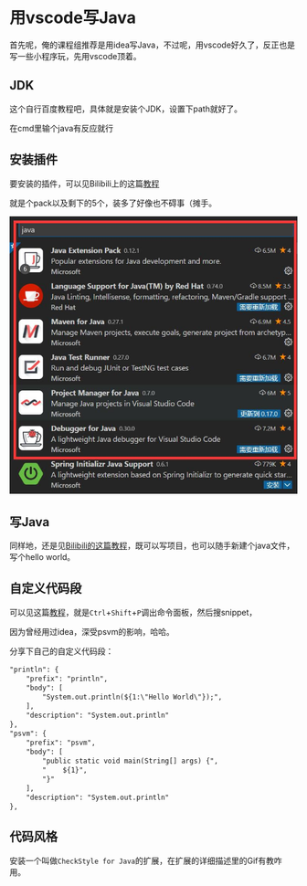 # 用vscode写Java

首先呢，俺的课程组推荐是用idea写Java，不过呢，用vscode好久了，反正也是写一些小程序玩，先用vscode顶着。

## JDK

这个自行百度教程吧，具体就是安装个JDK，设置下path就好了。

在cmd里输个java有反应就行

## 安装插件

要安装的插件，可以见Bilibili上的这篇[教程](https://www.bilibili.com/video/BV18z4y1X7Yf)

就是个pack以及剩下的5个，装多了好像也不碍事（摊手。

![要安装的扩展](img/要安装的扩展.jpg)

## 写Java

同样地，还是见[Bilibili的这篇教程](https://www.bilibili.com/video/BV18z4y1X7Yf)，既可以写项目，也可以随手新建个java文件，写个hello world。

## 自定义代码段

可以见这篇[教程](https://www.cnblogs.com/dotnetcrazy/p/9950431.html)，就是`Ctrl`+`Shift`+`P`调出命令面板，然后搜snippet，

因为曾经用过idea，深受psvm的影响，哈哈。

分享下自己的自定义代码段：

```none
"println": {
	"prefix": "println",
	"body": [
		"System.out.println(${1:\"Hello World\"});",
	],
	"description": "System.out.println"
},
"psvm": {
	"prefix": "psvm",
	"body": [
		"public static void main(String[] args) {",
		"    ${1}",
		"}"
	],
	"description": "System.out.println"
},
```

## 代码风格

安装一个叫做`CheckStyle for Java`的扩展，在扩展的详细描述里的Gif有教咋用。
